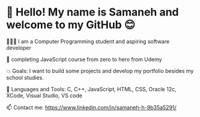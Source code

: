 # 👋 Hello! My name is Samaneh and welcome to my GitHub 😊

👩🏻‍💻 I am a Computer Programming student and aspiring software developer

🌱 completing JavaScript course from zero to hero from Udemy

💥 Goals: I want to build some projects and develop my portfolio besides my school studies.

💞️ Languages and Tools: C, C++, JavaScript, HTML, CSS, Oracle 12c, XCode, Visual Studio, VS code

📫 Contact me: https://www.linkedin.com/in/samaneh-h-9b35a5291/
